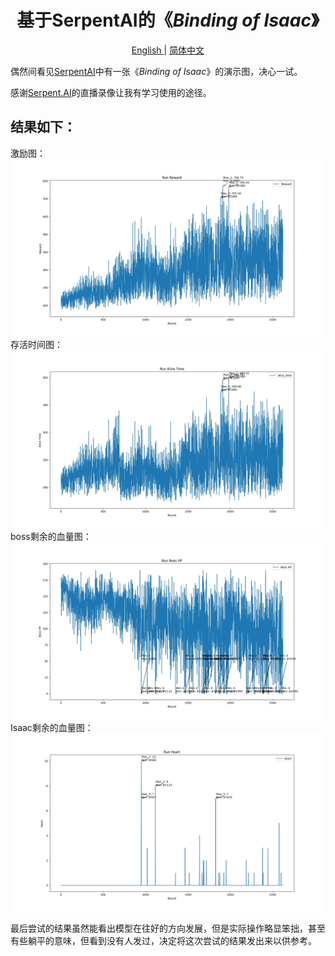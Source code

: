<!--
 * @Description: 
 * @Author: shadow221213
 * @Date: 2023-10-06 17:21:27
 * @LastEditTime: 2023-10-06 21:28:17
-->
# <div align="center">基于SerpentAI的《*Binding of Isaac*》</div>

<div align="center">
    <a href="https://github.com/shadow221213/SerpentAI-based-for-Binding-of-Isaac/blob/master/README.md">
        English
    </a> 
    | 
    <a href="https://github.com/shadow221213/SerpentAI-based-for-Binding-of-Isaac/blob/master/Chinese.md">
        简体中文
    </a>
</div>

偶然间看见[SerpentAI](https://github.com/SerpentAI/SerpentAI)中有一张《*Binding of Isaac*》的演示图，决心一试。

感谢[Serpent.AI](https://www.youtube.com/@SerpentAI)的直播录像让我有学习使用的途径。

## 结果如下：

激励图：
![](./datasets/isaac/ppo_model/all_model/run_reward_chart.jpg)
存活时间图：
![](./datasets/isaac/ppo_model/all_model/run_alive_time_chart.jpg)
boss剩余的血量图：
![](./datasets/isaac/ppo_model/all_model/run_boss_hp_chart.jpg)
Isaac剩余的血量图：
![](./datasets/isaac/ppo_model/all_model/run_heart_chart.jpg)

最后尝试的结果虽然能看出模型在往好的方向发展，但是实际操作略显笨拙，甚至有些躺平的意味，但看到没有人发过，决定将这次尝试的结果发出来以供参考。